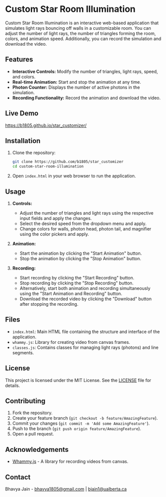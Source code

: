 # Custom Star Room Illumination

Custom Star Room Illumination is an interactive web-based application that simulates light rays bouncing off walls in a customizable room. You can adjust the number of light rays, the number of triangles forming the room, colors, and animation speed. Additionally, you can record the simulation and download the video.

## Features

- **Interactive Controls:** Modify the number of triangles, light rays, speed, and colors.
- **Real-time Animation:** Start and stop the animation at any time.
- **Photon Counter:** Displays the number of active photons in the simulation.
- **Recording Functionality:** Record the animation and download the video.

## Live Demo

https://b1805.github.io/star_customizer/

## Installation

1. Clone the repository:
   ```sh
   git clone https://github.com/b1805/star_customizer
   cd custom-star-room-illumination
   ```

2. Open `index.html` in your web browser to run the application.

## Usage

1. **Controls:**
   - Adjust the number of triangles and light rays using the respective input fields and apply the changes.
   - Select the desired speed from the dropdown menu and apply.
   - Change colors for walls, photon head, photon tail, and magnifier using the color pickers and apply.
  
2. **Animation:**
   - Start the animation by clicking the "Start Animation" button.
   - Stop the animation by clicking the "Stop Animation" button.
   
3. **Recording:**
   - Start recording by clicking the "Start Recording" button.
   - Stop recording by clicking the "Stop Recording" button.
   - Alternatively, start both animation and recording simultaneously using the "Start Animation and Recording" button.
   - Download the recorded video by clicking the "Download" button after stopping the recording.

## Files

- `index.html`: Main HTML file containing the structure and interface of the application.
- `whammy.js`: Library for creating video from canvas frames.
- `classes.js`: Contains classes for managing light rays (photons) and line segments.

## License

This project is licensed under the MIT License. See the [LICENSE](https://github.com/b1805/star_customizer/blob/main/LICENCE) file for details.

## Contributing

1. Fork the repository.
2. Create your feature branch (`git checkout -b feature/AmazingFeature`).
3. Commit your changes (`git commit -m 'Add some AmazingFeature'`).
4. Push to the branch (`git push origin feature/AmazingFeature`).
5. Open a pull request.

## Acknowledgements

- [Whammy.js](https://github.com/antimatter15/whammy) - A library for recording videos from canvas.

## Contact

Bhavya Jain - bhavya1805@gmail.com | bjain1@ualberta.ca

